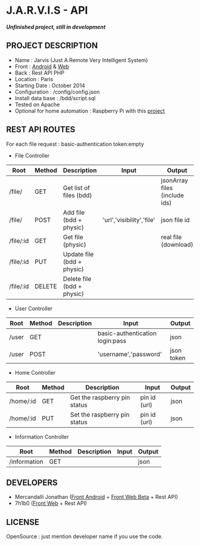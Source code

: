 J.A.R.V.I.S - API
=====================

**_Unfinished project, still in development_**


## PROJECT DESCRIPTION

* Name : Jarvis (Just A Remote Very Intelligent System)
* Front : [Android](https://github.com/Mercandj/Jarvis-Android) & [Web](https://github.com/Mercandj/Jarvis-Angular)
* Back : Rest API PHP
* Location : Paris
* Starting Date : October 2014
* Configuration : /config/config.json
* Install data base : /bdd/script.sql
* Tested on Apache
* Optional for home automation : Raspberry Pi with this [project](https://github.com/projectweekend/Pi-GPIO-Server)


## REST API ROUTES

For each file request : basic-authentication token:empty

* File Controller

|Root             | Method   | Description                 | Input                      | Output
|-----------------|----------|-----------------------------|----------------------------|-----------------------------
| /file/          | GET 	 | Get list of files (bdd)     |                            | jsonArray files (include ids)
| /file/          | POST     | Add file (bdd + physic)     | 'url','visibility','file'  | json file id
| /file/:id       | GET      | Get file (physic)           |                            | real file (download)
| /file/:id       | PUT      | Update file (bdd + physic)  |                            | 
| /file/:id       | DELETE   | Delete file (bdd + physic)  |                            |

* User Controller

|Root             | Method   | Description   | Input                           	| Output
|-----------------|----------|---------------|----------------------------------|-----------
| /user     	  | GET      |               | basic-authentication login:pass 	| json
| /user			  | POST 	 |               | 'username','password'            | json token

* Home Controller

|Root             | Method   | Description                   | Input            	| Output
|-----------------|----------|-------------------------------|----------------------|-----------
| /home/:id	  	  | GET      | Get the raspberry pin status  | pin id (url)       	| json
| /home/:id	      | PUT      | Set the raspberry pin status  | pin id (url)       	| json

* Information Controller

|Root             | Method   | Description   | Input                           	| Output
|-----------------|----------|---------------|----------------------------------|-----------
| /information	  | GET      |               |                               	| json


## DEVELOPERS

* Mercandalli Jonathan ([Front Android](https://github.com/Mercandj/Jarvis-Android) + [Front Web Beta](https://github.com/Mercandj/Jarvis-Angular) + Rest API)
* 7h1b0 ([Front Web](https://github.com/7h1b0/JarvisJS) + Rest API)


## LICENSE

OpenSource : just mention developer name if you use the code.